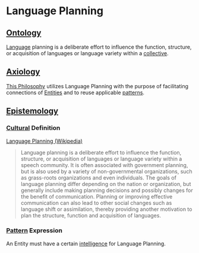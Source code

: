 # Language Planning

## [Ontology](./ontology.md)

[Language](./language.md) planning is a deliberate effort to influence the function, structure, or acquisition of languages or language variety within a [collective](./collective.md).

## [Axiology](./axiology.md)

[This Philosophy](./this-philosophy.md) utilizes Language Planning with the purpose of facilitating connections of [Entities](./entity.md) and to reuse applicable [patterns](./pattern.md).

## [Epistemology](./epistemology.md)

### [Cultural](./culture.md) Definition

<a href="http://en.wikipedia.org/wiki/Language_planning" target="_blank">Language Planning (Wikipedia)</a>

> Language planning is a deliberate effort to influence the function, structure, or acquisition of languages or language variety within a speech community. It is often associated with government planning, but is also used by a variety of non-governmental organizations, such as grass-roots organizations and even individuals. The goals of language planning differ depending on the nation or organization, but generally include making planning decisions and possibly changes for the benefit of communication. Planning or improving effective communication can also lead to other social changes such as language shift or assimilation, thereby providing another motivation to plan the structure, function and acquisition of languages.

### [Pattern](./pattern.md) Expression

An Entity must have a certain [intelligence](./intelligence.md) for Language Planning.
